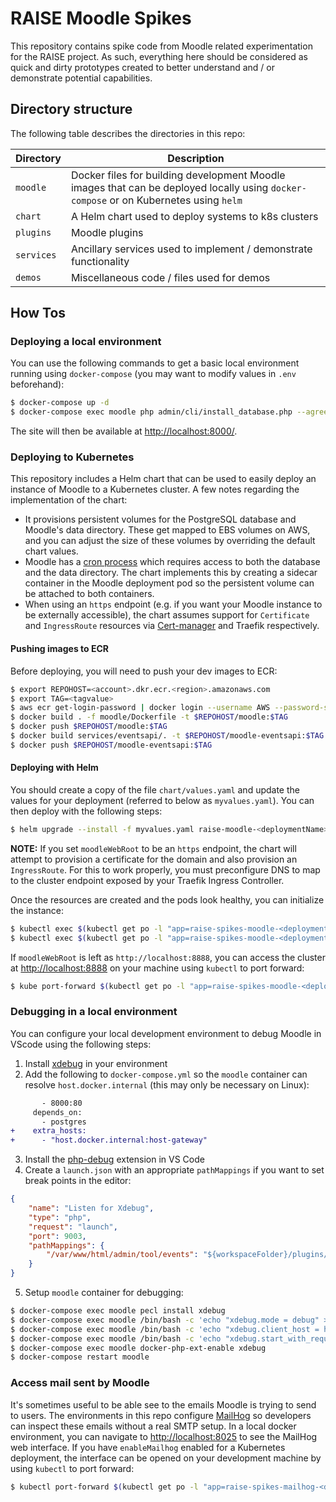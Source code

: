 # RAISE Moodle Spikes

This repository contains spike code from Moodle related experimentation for the RAISE project. As such, everything here should be considered as quick and dirty prototypes created to better understand and / or demonstrate potential capabilities.

## Directory structure

The following table describes the directories in this repo:

| Directory | Description |
| - | - |
| `moodle` | Docker files for building development Moodle images that can be deployed locally using `docker-compose` or on Kubernetes using `helm` |
| `chart` | A Helm chart used to deploy systems to k8s clusters |
| `plugins` | Moodle plugins |
| `services` | Ancillary services used to implement / demonstrate functionality |
| `demos` | Miscellaneous code / files used for demos |

## How Tos

### Deploying a local environment

You can use the following commands to get a basic local environment running using `docker-compose` (you may want to modify values in `.env` beforehand):

```bash
$ docker-compose up -d
$ docker-compose exec moodle php admin/cli/install_database.php --agree-license --fullname="Dev site" --shortname="dev_site" --summary="Dev moodle site" --adminpass="admin" --adminemail="admin@acmeinc.com"
```

The site will then be available at [http://localhost:8000/](http://localhost:8000/).

### Deploying to Kubernetes

This repository includes a Helm chart that can be used to easily deploy an instance of Moodle to a Kubernetes cluster. A few notes regarding the implementation of the chart:

* It provisions persistent volumes for the PostgreSQL database and Moodle's data directory. These get mapped to EBS volumes on AWS, and you can adjust the size of these volumes by overriding the default chart values.
* Moodle has a [cron process](https://docs.moodle.org/311/en/Cron) which requires access to both the database and the data directory. The chart implements this by creating a sidecar container in the Moodle deployment pod so the persistent volume can be attached to both containers.
* When using an `https` endpoint (e.g. if you want your Moodle instance to be externally accessible), the chart assumes support for `Certificate` and `IngressRoute` resources via [Cert-manager](https://cert-manager.io/) and Traefik respectively.

#### Pushing images to ECR

Before deploying, you will need to push your dev images to ECR:

```bash
$ export REPOHOST=<account>.dkr.ecr.<region>.amazonaws.com
$ export TAG=<tagvalue>
$ aws ecr get-login-password | docker login --username AWS --password-stdin $REPOHOST
$ docker build . -f moodle/Dockerfile -t $REPOHOST/moodle:$TAG
$ docker push $REPOHOST/moodle:$TAG
$ docker build services/eventsapi/. -t $REPOHOST/moodle-eventsapi:$TAG
$ docker push $REPOHOST/moodle-eventsapi:$TAG
```

#### Deploying with Helm

You should create a copy of the file `chart/values.yaml` and update the values for your deployment (referred to below as `myvalues.yaml`). You can then deploy with the following steps:

```bash
$ helm upgrade --install -f myvalues.yaml raise-moodle-<deploymentName> chart/
```

**NOTE:** If you set `moodleWebRoot` to be an `https` endpoint, the chart will attempt to provision a certificate for the domain and also provision an `IngressRoute`. For this to work properly, you must preconfigure DNS to map to the cluster endpoint exposed by your Traefik Ingress Controller.

Once the resources are created and the pods look healthy, you can initialize the instance:

```bash
$ kubectl exec $(kubectl get po -l "app=raise-spikes-moodle-<deploymentName>" -o name) -c raise-spikes-moodle-<deploymentName> -- chown -R www-data:www-data /var/www/moodledata
$ kubectl exec $(kubectl get po -l "app=raise-spikes-moodle-<deploymentName>" -o name) -c raise-spikes-moodle-<deploymentName> -- php admin/cli/install_database.php --agree-license --fullname=<sitename> --shortname=<sitename> --summary=<sitesummary> --adminpass=<adminpassword> --adminemail=<adminemail>
```

If `moodleWebRoot` is left as `http://localhost:8888`, you can access the cluster at [http://localhost:8888](http://localhost:8888) on your machine using `kubectl` to port forward:

```bash
$ kube port-forward $(kubectl get po -l "app=raise-spikes-moodle-<deploymentName>" -o name) 8888:80
```

### Debugging in a local environment

You can configure your local development environment to debug Moodle in VScode using the following steps:

1. Install [xdebug](https://xdebug.org/) in your environment
2. Add the following to `docker-compose.yml` so the `moodle` container can resolve `host.docker.internal` (this may only be necessary on Linux):

```patch
       - 8000:80
     depends_on:
       - postgres
+    extra_hosts:
+      - "host.docker.internal:host-gateway"
```

3. Install the [php-debug](https://marketplace.visualstudio.com/items?itemName=felixfbecker.php-debug) extension in VS Code
4. Create a `launch.json` with an appropriate `pathMappings` if you want to set break points in the editor:

```json
{
    "name": "Listen for Xdebug",
    "type": "php",
    "request": "launch",
    "port": 9003,
    "pathMappings": {
        "/var/www/html/admin/tool/events": "${workspaceFolder}/plugins/events"
    }
}
```
5. Setup `moodle` container for debugging:

```bash
$ docker-compose exec moodle pecl install xdebug
$ docker-compose exec moodle /bin/bash -c 'echo "xdebug.mode = debug" > /usr/local/etc/php/conf.d/docker-php-ext-xdebug.ini'
$ docker-compose exec moodle /bin/bash -c 'echo "xdebug.client_host = host.docker.internal" >> /usr/local/etc/php/conf.d/docker-php-ext-xdebug.ini'
$ docker-compose exec moodle /bin/bash -c 'echo "xdebug.start_with_request = yes" >> /usr/local/etc/php/conf.d/docker-php-ext-xdebug.ini'
$ docker-compose exec moodle docker-php-ext-enable xdebug
$ docker-compose restart moodle
```

### Access mail sent by Moodle

It's sometimes useful to be able see to the emails Moodle is trying to send to users. The environments in this repo configure [MailHog](https://github.com/mailhog/MailHog) so developers can inspect these emails without a real SMTP setup. In a local docker environment, you can navigate to [http://localhost:8025](http://localhost:8025) to see the MailHog web interface. If you have `enableMailhog` enabled for a Kubernetes deployment, the interface can be opened on your development machine by using `kubectl` to port forward:

```bash
$ kubectl port-forward $(kubectl get po -l "app=raise-spikes-mailhog-<deploymentName>" -o name) 8025:8025
```
